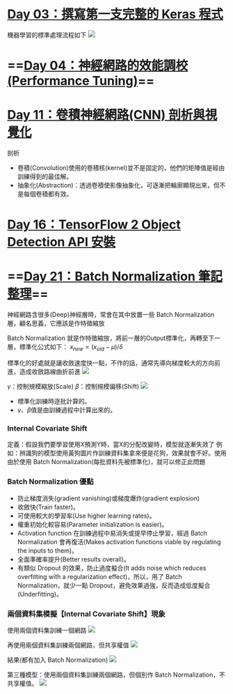 # [Day 03：撰寫第一支完整的 Keras 程式](https://ithelp.ithome.com.tw/articles/10233758)
機器學習的標準處理流程如下
![](https://ithelp.ithome.com.tw/upload/images/20200903/20001976UxH8Uf9GdY.png)

# ==[Day 04：神經網路的效能調校(Performance Tuning)](https://ithelp.ithome.com.tw/articles/10234059)==

# [Day 11：卷積神經網路(CNN) 剖析與視覺化](https://ithelp.ithome.com.tw/articles/10235547)
剖析
- 卷積(Convolution)使用的卷積核(kernel)並不是固定的，他們的矩陣值是經由訓練得到的最佳解。
- 抽象化(Abstraction)：透過卷積使影像抽象化，可逐漸把輪廓顯現出來，但不是每個卷積都有效。

# [Day 16：TensorFlow 2 Object Detection API 安裝](https://ithelp.ithome.com.tw/articles/10237443)
# ==[Day 21：Batch Normalization 筆記整理](https://ithelp.ithome.com.tw/articles/10241052)==
神經網路含很多(Deep)神經層時，常會在其中放置一些 Batch Normalization 層，顧名思義，它應該是作特徵縮放

Batch Normalization 就是作特徵縮放，將前一層的Output標準化，再轉至下一層，標準化公式如下：
$x_{new} = (x_{old} - \mu)/ \delta$

標準化的好處就是讓收斂速度快一點，不作的話，通常先導向梯度較大的方向前進，造成收斂路線曲折前進
![](https://ithelp.ithome.com.tw/upload/images/20200921/20001976Fu6rbIpyyg.png)

$\gamma$：控制規模縮放(Scale)
$\beta$：控制規模偏移(Shift)
![](https://ithelp.ithome.com.tw/upload/images/20200921/20001976PjALBzgnlW.jpg)

- 標準化訓練時逐批計算的。
- $\gamma、\beta$值是由訓練過程中計算出來的。

### Internal Covariate Shift
定義：假設我們要學習使用X預測Y時，當X的分配改變時，模型就逐漸失效了
例如：辨識狗的模型使用黃狗圖片作訓練資料集拿來便是花狗，效果就會不好。使用 由於使用 Batch Normalization(每批資料先被標準化)，就可以修正此問題

### Batch Normalization 優點

- 防止梯度消失(gradient vanishing)或梯度爆炸(gradient explosion)
- 收斂快(Train faster)。
- 可使用較大的學習率(Use higher learning rates)。
- 權重初始化較容易(Parameter initialization is easier)。
- Activation function 在訓練過程中易消失或提早停止學習，經過 Batch Normalization 會再復活(Makes activation functions viable by regulating the inputs to them)。
- 全面準確率提升(Better results overall)。
- 有類似 Dropout 的效果，防止過度擬合(It adds noise which reduces overfitting with a regularization effect)，所以，用了 Batch Normalization，就少一點 Dropout，避免效果過強，反而造成低度擬合(Underfitting)。

### 兩個資料集模擬【Internal Covariate Shift】現象
使用兩個資料集訓練一個網路
![](https://ithelp.ithome.com.tw/upload/images/20200921/200019769QR498Fsdu.png)

再使用兩個資料集訓練兩個網路，但共享權值
![](https://ithelp.ithome.com.tw/upload/images/20200921/20001976CotlXJRvRR.png)

結果(都有加入 Batch Normalization)
![](https://ithelp.ithome.com.tw/upload/images/20200921/20001976ocEfqOOZWy.png)

第三種模型：使用兩個資料集訓練兩個網路，但個別作 Batch Normalization，不共享權值。
![](https://ithelp.ithome.com.tw/upload/images/20200921/20001976HadnqE6LS0.png)